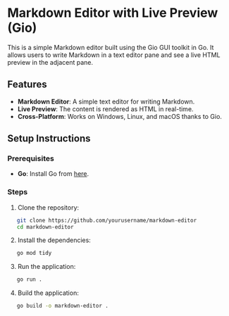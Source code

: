 # Markdown Editor with Live Preview (Gio)

This is a simple Markdown editor built using the Gio GUI toolkit in Go. It allows users to write Markdown in a text editor pane and see a live HTML preview in the adjacent pane.

## Features

- **Markdown Editor**: A simple text editor for writing Markdown.
- **Live Preview**: The content is rendered as HTML in real-time.
- **Cross-Platform**: Works on Windows, Linux, and macOS thanks to Gio.

## Setup Instructions

### Prerequisites

- **Go**: Install Go from [here](https://golang.org/dl/).

### Steps

1. Clone the repository:

```bash
   git clone https://github.com/yourusername/markdown-editor
   cd markdown-editor
```

2. Install the dependencies:

```bash
   go mod tidy
```

3. Run the application:

```bash
   go run .
```

4. Build the application:

```bash
   go build -o markdown-editor .
```
